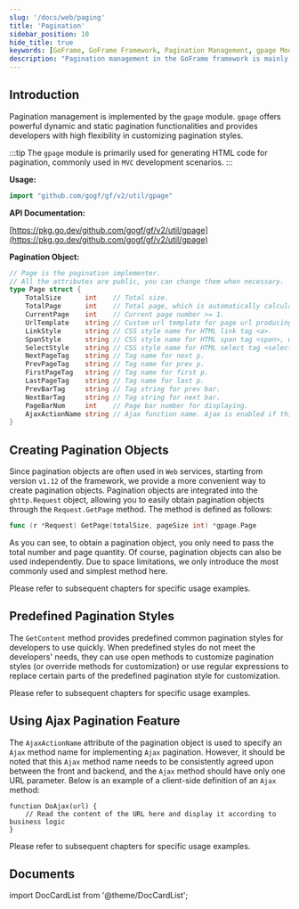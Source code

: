 ```yaml
---
slug: '/docs/web/paging'
title: 'Pagination'
sidebar_position: 10
hide_title: true
keywords: [GoFrame, GoFrame Framework, Pagination Management, gpage Module, Dynamic Pagination, Static Pagination, HTML Pagination, MVC Development, Ajax Pagination, Pagination Style]
description: "Pagination management in the GoFrame framework is mainly implemented through the gpage module. The gpage module supports dynamic and static pagination and provides developers with a flexible way to customize pagination styles. This article explains in detail the creation and use of pagination objects, supporting easy retrieval of pagination objects in web services. It also covers the use of predefined pagination styles and the implementation method of Ajax pagination to facilitate rapid integration and use by developers."
---
```


## Introduction

Pagination management is implemented by the `gpage` module. `gpage` offers powerful dynamic and static pagination functionalities and provides developers with high flexibility in customizing pagination styles.

:::tip
The `gpage` module is primarily used for generating HTML code for pagination, commonly used in `MVC` development scenarios.
:::

**Usage:**

```go
import "github.com/gogf/gf/v2/util/gpage"
```

**API Documentation:**

[https://pkg.go.dev/github.com/gogf/gf/v2/util/gpage](https://pkg.go.dev/github.com/gogf/gf/v2/util/gpage)

**Pagination Object:**

```go
// Page is the pagination implementer.
// All the attributes are public, you can change them when necessary.
type Page struct {
    TotalSize      int    // Total size.
    TotalPage      int    // Total page, which is automatically calculated.
    CurrentPage    int    // Current page number >= 1.
    UrlTemplate    string // Custom url template for page url producing.
    LinkStyle      string // CSS style name for HTML link tag <a>.
    SpanStyle      string // CSS style name for HTML span tag <span>, which is used for first, current and last page tag.
    SelectStyle    string // CSS style name for HTML select tag <select>.
    NextPageTag    string // Tag name for next p.
    PrevPageTag    string // Tag name for prev p.
    FirstPageTag   string // Tag name for first p.
    LastPageTag    string // Tag name for last p.
    PrevBarTag     string // Tag string for prev bar.
    NextBarTag     string // Tag string for next bar.
    PageBarNum     int    // Page bar number for displaying.
    AjaxActionName string // Ajax function name. Ajax is enabled if this attribute is not empty.
}
```

## Creating Pagination Objects

Since pagination objects are often used in `Web` services, starting from version `v1.12` of the framework, we provide a more convenient way to create pagination objects. Pagination objects are integrated into the `ghttp.Request` object, allowing you to easily obtain pagination objects through the `Request.GetPage` method. The method is defined as follows:

```go
func (r *Request) GetPage(totalSize, pageSize int) *gpage.Page
```

As you can see, to obtain a pagination object, you only need to pass the total number and page quantity. Of course, pagination objects can also be used independently. Due to space limitations, we only introduce the most commonly used and simplest method here.

Please refer to subsequent chapters for specific usage examples.

## Predefined Pagination Styles

The `GetContent` method provides predefined common pagination styles for developers to use quickly. When predefined styles do not meet the developers' needs, they can use open methods to customize pagination styles (or override methods for customization) or use regular expressions to replace certain parts of the predefined pagination style for customization.

Please refer to subsequent chapters for specific usage examples.

## Using Ajax Pagination Feature

The `AjaxActionName` attribute of the pagination object is used to specify an `Ajax` method name for implementing `Ajax` pagination. However, it should be noted that this `Ajax` method name needs to be consistently agreed upon between the front and backend, and the `Ajax` method should have only one URL parameter. Below is an example of a client-side definition of an `Ajax` method:

```
function DoAjax(url) {
    // Read the content of the URL here and display it according to business logic
}
```

Please refer to subsequent chapters for specific usage examples.

## Documents

import DocCardList from '@theme/DocCardList';

<DocCardList />